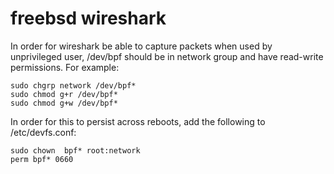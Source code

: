 # freebsd wireshark

In order for wireshark be able to capture packets when used by unprivileged
user, /dev/bpf should be in network group and have read-write permissions.
For example:

```
sudo chgrp network /dev/bpf*
sudo chmod g+r /dev/bpf*
sudo chmod g+w /dev/bpf*
```

In order for this to persist across reboots, add the following to
/etc/devfs.conf:

```
sudo chown  bpf* root:network
perm bpf* 0660
```
